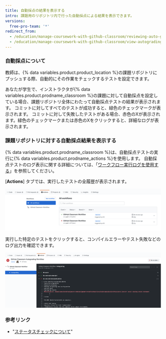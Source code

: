 ```yaml
---
title: 自動採点の結果を表示する
intro: 課題用のリポジトリ内で行った自動採点による結果を表示できます。
versions:
  free-pro-team: '*'
redirect_from:
  - /education/manage-coursework-with-github-classroom/reviewing-auto-graded-work-students
  - /education/manage-coursework-with-github-classroom/view-autograding-results
---
```


### 自動採点について

教師は、{% data variables.product.product_location %}の課題リポジトリにプッシュする際、自動的にその作業をチェックするテストを設定できます。

あなたが学生で、インストラクタが{% data variables.product.prodname_classroom %}の課題に対して自動採点を設定している場合、課題リポジトリ全体にわたって自動採点テストの結果が表示されます。 コミットに対してすべてのテストが成功すると、緑色のチェックマークが表示されます。 コミットに対して失敗したテストがある場合、赤色のXが表示されます。緑色のチェックマークまたは赤色のXをクリックすると、詳細なログが表示されます。

### 課題リポジトリに対する自動採点結果を表示する

{% data variables.product.prodname_classroom %}は、自動採点テストの実行に{% data variables.product.prodname_actions %}を使用します。 自動採点テストのログ表示に関する詳細については、「[ワークフロー実行ログを使用する](/actions/managing-workflow-runs/using-workflow-run-logs#viewing-logs-to-diagnose-failures)」を参照してください。

[**Actions**] タブでは、実行したテストの全履歴が表示されます。

![[All workflows] を選択した状態の [Actions] タブ](/assets/images/help/classroom/autograding-actions-tab.png)

実行した特定のテストをクリックすると、コンパイルエラーやテスト失敗などのログ出力を確認できます。

![{% data variables.product.prodname_actions %} の [{% data variables.product.prodname_classroom %} Autograding Workflow] テスト結果 ](/assets/images/help/classroom/autograding-actions-logs.png)

### 参考リンク

- "[ステータスチェックについて](/github/collaborating-with-issues-and-pull-requests/about-status-checks)"
